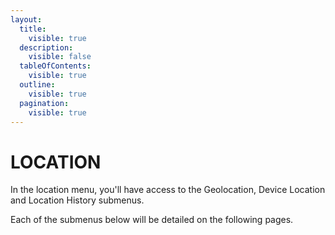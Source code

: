 ```yaml
---
layout:
  title:
    visible: true
  description:
    visible: false
  tableOfContents:
    visible: true
  outline:
    visible: true
  pagination:
    visible: true
---
```


# LOCATION

In the location menu, you'll have access to the Geolocation, Device Location and Location History submenus.

Each of the submenus below will be detailed on the following pages.
